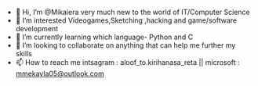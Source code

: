 - 👋 Hi, I’m @Mikaiera very much new to the world of IT/Computer Science
- 👀 I’m interested Videogames,Sketching ,hacking and game/software development
- 🌱 I’m currently learning which language- Python and C
- 💞️ I’m looking to collaborate on anything that can help me further my skills
- 📫 How to reach me intsagram : aloof_to.kirihanasa_reta || microsoft : mmekayla05@outlook.com

<!---
Mikaiera/Mikaiera is a ✨ special ✨ repository because its `README.md` (this file) appears on your GitHub profile.
You can click the Preview link to take a look at your changes.
--->
